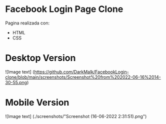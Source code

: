 # Facebook Login Page Clone

Pagina realizada con:

* HTML
* CSS

# Desktop Version

![Image text] (https://github.com/DarkMalk/FacebookLogin-clone/blob/main/screenshots/Screenshot%20from%202022-06-16%2014-30-55.png)

# Mobile Version
![Image text] (./screenshots/"Screenshot (16-06-2022 2:31:51).png")
